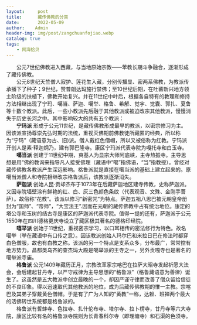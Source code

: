 ```yaml
---
layout:     post
title:      藏传佛教的分类
date:       2022-05-09
author:    Admin
header-img: img/post/zangchuanfojiao.webp
catalog: true
tags:
    - 网海拾贝
---
```

&emsp;&emsp;公元7世纪佛教进入西藏，与当地原始宗教——苯教长期斗争融合，逐渐形成了藏传佛教。
<br>
&emsp;&emsp;公元8世纪天竺僧人寂护、莲花生入藏，分别传播显、密两系佛教，为教派传承播下了种子；9世纪，赞普朗达玛施行禁佛；至10世纪后期，在吐蕃新兴地方领主阶级的扶植下，佛教开始复兴。并在11世纪中叶后，根据各自特有的教理和修持方法相继出现了宁玛、噶当、萨迦、噶举、格鲁、希解、觉宇、觉囊、郭扎、夏鲁等十数个教派。此后，一些小教派先后融于其他教派或被迫改宗其他教派，慢慢消失于历史长河之中。其中影响较大的共有五个教派：
<br>
&emsp;&emsp;**宁玛派** 形成于公元11世纪，是藏传佛教形成最早的教派，以密宗修习为主。因该派宣扬尊崇先弘时期的法统，重视灭佛期前佛教徒所藏匿的经典，所以称为“宁玛”（藏语意为古、旧)派。僧人戴红色僧帽，所以又被俗称为红教。宁玛派开创人是素·释迦炯乃，建有郭巴隆寺。康区宁玛派代表寺院为嘎托寺和白玉寺。
<br>
&emsp;&emsp;**噶当派** 创建于11世纪中期，爽基人为显宗大师阿底峡，主寺热振寺。主导思想是用“佛的教询来指导凡人接受佛理（藏语中“噶”指佛语，“当”指教授）。曾经对藏传佛教各教派产生深远影响。格鲁派就是直接在噶当派的基础上建立起来的。原噶当派僧人和寺院相继改宗格鲁派后，该教派逐渐消失。
<br>
&emsp;&emsp;**萨迦派** 创始人昆·贡却杰布于1073年在后藏萨迦地区建寺传教，史称萨迦派。又因寺院墙壁涂有鲜艳的红、白、灰三色颜色条纹（代表观音、文殊、金刚手菩萨）。故俗称“花教”。该派以修习“新密咒”为特点。萨迦五祖八思巴被元朝皇帝册封为“国师”、“帝师”，“大宝法王”.因而在元朝的藏传佛教中占有统治地位。康定的塔公寺和玉树的结古寺是康区的萨迦派代表寺院。值得一提的还有，萨迦派于公元1550年在四川德格更庆寺设立了藏区极其著名的德格印经院。
<br>
&emsp;&emsp;**嘻举派** 创始于11世纪，重视密宗学习，以口耳相传的密法修行为特色。故名噶举（举在藏语中有口传之意）。因该教派创始人玛尔巴和米拉日巴在修法时都穿白色僧服，故也有白教之称。该派的另一个特点是支系众多，分布最广，常常控有地方势力。昌都类乌齐的查杰玛大殿是噶举派的主寺之一，另外贡嘎寺也是著名的噶举派寺庙。
<br>
&emsp;&emsp;**格鲁派** 公元1409年藏历正月，宗教改革家宗喀巴在拉萨大昭寺发起祈愿大法会，会后建起甘丹寺，以严守戒律为主导思想的“格鲁派”（格鲁藏语意为善律）诞生了。这虽然是五大教派中创立最晚的一个，却因严谨守律而改善了僧众留给信徒的不良印象。得以迅速取代其他教派的地位，成为后藏传佛教期的惟一主教。宗喀巴及其弟子穿戴黄色僧帽。于是有了广为人知的“黄教”一称，达赖、班禅两个最大的活佛转世系统都是格鲁派的。
<br>
&emsp;&emsp;格鲁派有哲蚌寺、色拉寺、扎什伦布寺、塔尔寺、拉卜楞寺，甘丹寺等六大寺院，康区比较有名的格鲁派寺院则为长青春科尔寺（即理塘寺）和石渠的色须寺。
